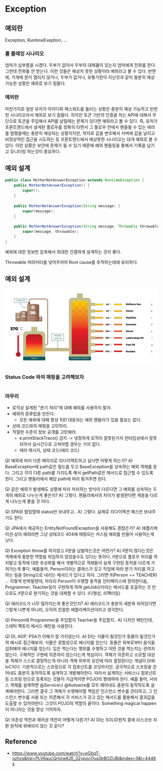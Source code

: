 # Exception

## 예외란

Exception, RuntimeExeption, ...

### 롤 플레잉 시나리오

엄마가 심부름을 시켰다. 두부가 없어서 두부의 대체품이 있는지 엄마에게 전화를 한다. 그런데 전화를 안 받는다. 이런 것들은 예상치 못한 상황이라 예외라고 볼 수 있다. 반면에, 가게에 문이 열리지 않거나, 두부가 없거나, 유통기한이 지난것과 같이 충분히 예상 가능한 상황은 예외로 보기 힘들다.

### 예외란

마찬가지로 일반 유저가 아이디와 패스워드를 틀리는 상황은 충분히 예상 가능하고 빈번한 시나리오라서 예외로 보기 힘들다. 하지만 토큰 기반의 인증을 하는 API에 대해서 무단으로 토큰을 주입해서 API를 날릴때는 문제가 있다면 예외라고 볼 수 있다. 즉, 유저가 프론트엔드에서 설계된 플로우를 정확히 타면서 그 플로우 안에서 핸들될 수 있는 에러를 범했을때는 충분히 예상되는 상황이지만, 억지로 값을 변조해서 서버에 값을 날리고 비정상적인 접근을 시도하는 등 프론트엔드에서 예상못한 시나리오는 대개 예외로 볼 수 있다. 이런 상황은 보안에 문제가 될 수 있기 때문에 예외 핸들링을 통해서 기록을 남기고 모니터링 하는것이 중요하다.

## 예외 설계

```java
public class MotherNotAnswerException extends RuntimeException {
    public MotherNotAnswerException() {
        super();
    }

    public MotherNotAnswerException(String message) {
        super(message);
    }

    public MotherNotAnswerException(String message, Throwable throwable) {
        super(message, throwable);
    }
}
```

예외에 대한 정보만 압축해서 최대한 간결하게 설계하는 것이 좋다.

Throwable 파라미터를 넣어주어야 Root cause를 추적하는데에 유리하다.

## 예외 설계

![증류탑](../../../images/증류탑.png)

### Status Code 와의 매핑을 고려해보자

```java
```

### 마무리

- 로직상 설계된 "분기 처리"에 대해 예외를 사용하지 말자.
- 예외의 증류탑을 만든다.
    - 모든 예외에 대해 항상 1대1 대응되는 예외 핸들러가 있을 필요는 없다.
- 상태 코드와의 매핑을 고민하라.
- 적절한 수준의 정보 공개를 고민해라.
    - e.printStackTrace() 금지 -> 냉정하게 로직이 잘못된거지 런타임상에서 잘못되어서 실시간으로 고쳐야할 경우는 거의 없다.
    - 에러 메시지, 상태 코드(에러 코드)

Q) 예외에 따라 다른 페이지로 리다이렉트하고 싶다면 어떻게 하는가?
A) BaseException에 path같은 필드를 두고 BaseException을 상속하는 예외 객체를 둔다. 그리고 각각 다른 path를 가지도록 해서 getPath같은 메서드로 접근할 수 있도록 한다. 그리고 핸들러에서 해당 path에 따라 튕겨주면 된다.

Q) 같은 예외가 발생해도 상황에 따라 처리하는 방식이 다르다면 그 예외를 상속하는 두개의 예외로 나누는게 좋은지?
A) 그렇다. 핸들러에서의 차이가 발생한다면 계층을 다르게 나누는게 좋을 것 이다.

Q) SPA와 협업할때 status만 보내주고..
A) 그렇다. 실제로 리다이렉션 패스만 보내주기도 한다.

Q) JPA에서 제공하는 EntityNotFoundException을 사용해도 괜찮은가?
A) 애플리케이션 상의 예외라면 그냥 상태코드 404에 매핑되는 커스텀 예외를 만들어 사용하는게 낫다.

Q) Exception throw를 하지않고 if문을 남발하는것은 어떤가?
A) if문이 많다는것은 객체에게 충분한 역할을 위임하지 않았을수도 있다는 뜻이다. if문으로 플로우 처리를 하지말고 동작에 대한 추상화를 해서 개별적으로 객체들이 실제 구현된 동작을 다르게 가져가는게 좋다. 예를들어, Person이라는 클래스가 있고 직업에 따라 분기 처리를 하고 하는 일을 String으로 내리는 메서드가 있다고 하자. 그러면 if(Person == TEACHER) ... 이렇게 반복될텐데, 차라리 Person이 수행할 동작을 인터페이스에 정의한다음, Programmer, Teacher등이 구현하게 하여 getJob()이라는 메서드를 호출하는 것 만으로도 if문으로 분기하는 것을 대체할 수 있다. (다형성, 리팩터링)

Q) 에러코드가 너무 많아지는게 좋은것인지?
A) 에러코드가 충분히 세분화 되어있다면 그렇게 나쁜게 아니라, 오히려 친절한 애플리케이션이라고 생각한다.

Q) Person에 Programmer을 주입할지 Teacher을 주입할지..
A) 디자인 패턴인데, 스태틱 팩토리 메서드 패턴을 사용한다.

Q) DI, AOP, PSA가 이해가 잘 가지않는다.
A) DI는 식물이 될것인가 동물이 될것인가의 예시로 접근해보자. 식물은 광합성으로 에너지를 얻는다. 동물은 외부로부터 음식을 섭취해야 에너지를 얻는다. 입은 먹는다는 행위를 수행하고 어떤 것을 먹는지는 관여치 않는다. 구체적인 구현에 의존하지 않는다는게 핵심이다. 객체가 의존하고 소모할 대상을 객체가 스스로 결정하는게 아니라 객체 외부의 요인에 따라 결정된다는 개념이 DI와 IoC이다. 기본적으로는 스프링으로 각 컴포넌트를 코딩하지만, 궁극적으로 스프링을 걷어내도 충분히 동작하도록 설계하고 개발해야한다. 따라서 설계하는 서비스나 컴포넌트 등 스프링 빈으로 등록되는 것들이 가급적이면 POJO의 형태여야 한다. 예를 들어, 서비스 객체를 설계하면 @Service나 @Autowire를 모두 떼어내도 충분히 동작하도록 설계해야한다. 그러면 결국 그 객체가 수행해야할 책임은 인스턴스 변수를 관리하고, 그 인스턴스 변수를 사용 또는 의존해서 각 서비스가 갖고 있는 메서드를 활용해서 결과값을 도출할 수 있어야한다. 그것이 POJO의 역할의 끝이다. Something magical happen이 아니라는 것을 항상 기억하자.

Q) 의존성 역전과 제어권 역전이 어떻게 다른가?
A) DI는 SOLID원칙 중에 리스코브 치환 원칙에 위배되지 않는 것 같다?

## Reference

- https://www.youtube.com/watch?v=eGbqT-ozhzs&list=PLV6aucQrjizwA2E_32ypocOva3kBOZUBi&index=3&t=4446s